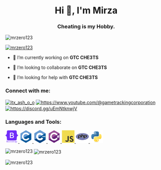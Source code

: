 <h1 align="center">Hi 👋, I'm Mirza</h1>
<h3 align="center">Cheating is my Hobby.</h3>

<p align="left"> <img src="https://komarev.com/ghpvc/?username=mrzero123&label=Profile%20views&color=0e75b6&style=flat" alt="mrzero123" /> </p>

<p align="left"> <a href="https://github.com/ryo-ma/github-profile-trophy"><img src="https://github-profile-trophy.vercel.app/?username=mrzero123" alt="mrzero123" /></a> </p>

- 🔭 I’m currently working on **GTC CHE3TS**

- 👯 I’m looking to collaborate on **GTC CHE3TS**

- 🤝 I’m looking for help with **GTC CHE3TS**

<h3 align="left">Connect with me:</h3>
<p align="left">
<a href="https://instagram.com/itx_ash_o_o" target="blank"><img align="center" src="https://raw.githubusercontent.com/rahuldkjain/github-profile-readme-generator/master/src/images/icons/Social/instagram.svg" alt="itx_ash_o_o" height="30" width="40" /></a>
<a href="https://www.youtube.com/c/https://www.youtube.com/@gametrackingcorporation" target="blank"><img align="center" src="https://raw.githubusercontent.com/rahuldkjain/github-profile-readme-generator/master/src/images/icons/Social/youtube.svg" alt="https://www.youtube.com/@gametrackingcorporation" height="30" width="40" /></a>
<a href="https://discord.gg/https://discord.gg/uEmNtknwjV" target="blank"><img align="center" src="https://raw.githubusercontent.com/rahuldkjain/github-profile-readme-generator/master/src/images/icons/Social/discord.svg" alt="https://discord.gg/uEmNtknwjV" height="30" width="40" /></a>
</p>

<h3 align="left">Languages and Tools:</h3>
<p align="left"> <a href="https://getbootstrap.com" target="_blank" rel="noreferrer"> <img src="https://raw.githubusercontent.com/devicons/devicon/master/icons/bootstrap/bootstrap-plain-wordmark.svg" alt="bootstrap" width="40" height="40"/> </a> <a href="https://www.cprogramming.com/" target="_blank" rel="noreferrer"> <img src="https://raw.githubusercontent.com/devicons/devicon/master/icons/c/c-original.svg" alt="c" width="40" height="40"/> </a> <a href="https://www.w3schools.com/cpp/" target="_blank" rel="noreferrer"> <img src="https://raw.githubusercontent.com/devicons/devicon/master/icons/cplusplus/cplusplus-original.svg" alt="cplusplus" width="40" height="40"/> </a> <a href="https://www.w3schools.com/cs/" target="_blank" rel="noreferrer"> <img src="https://raw.githubusercontent.com/devicons/devicon/master/icons/csharp/csharp-original.svg" alt="csharp" width="40" height="40"/> </a> <a href="https://developer.mozilla.org/en-US/docs/Web/JavaScript" target="_blank" rel="noreferrer"> <img src="https://raw.githubusercontent.com/devicons/devicon/master/icons/javascript/javascript-original.svg" alt="javascript" width="40" height="40"/> </a> <a href="https://www.php.net" target="_blank" rel="noreferrer"> <img src="https://raw.githubusercontent.com/devicons/devicon/master/icons/php/php-original.svg" alt="php" width="40" height="40"/> </a> <a href="https://www.python.org" target="_blank" rel="noreferrer"> <img src="https://raw.githubusercontent.com/devicons/devicon/master/icons/python/python-original.svg" alt="python" width="40" height="40"/> </a> </p>

<p><img align="left" src="https://github-readme-stats.vercel.app/api/top-langs?username=mrzero123&show_icons=true&locale=en&layout=compact" alt="mrzero123" /></p>

<p>&nbsp;<img align="center" src="https://github-readme-stats.vercel.app/api?username=mrzero123&show_icons=true&locale=en" alt="mrzero123" /></p>

<p><img align="center" src="https://github-readme-streak-stats.herokuapp.com/?user=mrzero123&" alt="mrzero123" /></p>
